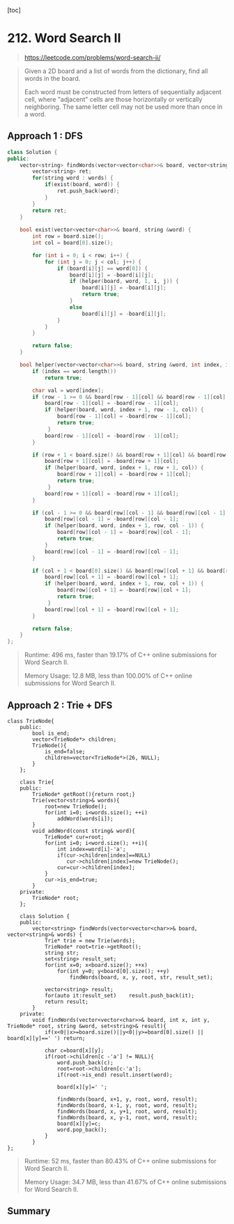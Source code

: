 [toc]

# 212. Word Search II

> https://leetcode.com/problems/word-search-ii/

> Given a 2D board and a list of words from the dictionary, find all words in the board.
>
> Each word must be constructed from letters of sequentially adjacent cell, where "adjacent" cells are those horizontally or vertically neighboring. The same letter cell may not be used more than once in a word.

## Approach 1 : DFS

```c++
class Solution {
public:
    vector<string> findWords(vector<vector<char>>& board, vector<string>& words) {
        vector<string> ret;
        for(string word : words) {
            if(exist(board, word)) {
                ret.push_back(word);
            }
        }      
        return ret;
    }
    
    bool exist(vector<vector<char>>& board, string &word) {
		int row = board.size();
		int col = board[0].size();

		for (int i = 0; i < row; i++) {
			for (int j = 0; j < col; j++) {
				if (board[i][j] == word[0]) {
					board[i][j] = -board[i][j];
					if (helper(board, word, 1, i, j)) {
                        board[i][j] = -board[i][j];
                        return true;
                    }
					else 
                        board[i][j] = -board[i][j];
				}
			}
		}

		return false;
	}

	bool helper(vector<vector<char>>& board, string &word, int index, int row, int col) {
		if (index == word.length())
			return true;

		char val = word[index];
		if (row - 1 >= 0 && board[row - 1][col] && board[row - 1][col] == val) {
			board[row - 1][col] = -board[row - 1][col];
			if (helper(board, word, index + 1, row - 1, col)) { 
                board[row - 1][col] = -board[row - 1][col];
                return true;
             }
			board[row - 1][col] = -board[row - 1][col];
		}

		if (row + 1 < board.size() && board[row + 1][col] && board[row + 1][col] == val) {
			board[row + 1][col] = -board[row + 1][col];
			if (helper(board, word, index + 1, row + 1, col)) { 
                board[row + 1][col] = -board[row + 1][col];
                return true;
             }
			board[row + 1][col] = -board[row + 1][col];
		}

		if (col - 1 >= 0 && board[row][col - 1] && board[row][col - 1] == val) {
			board[row][col - 1] = -board[row][col - 1];
			if (helper(board, word, index + 1, row, col - 1)) { 
                board[row][col - 1] = -board[row][col - 1];
                return true;
            }
			board[row][col - 1] = -board[row][col - 1];
		}

		if (col + 1 < board[0].size() && board[row][col + 1] && board[row][col + 1] == val) {
			board[row][col + 1] = -board[row][col + 1];
			if (helper(board, word, index + 1, row, col + 1)) { 
                board[row][col + 1] = -board[row][col + 1];
                return true;
             }
			board[row][col + 1] = -board[row][col + 1];
		}

		return false;
	}
};
```
>Runtime: 496 ms, faster than 19.17% of C++ online submissions for Word Search II.
>
>Memory Usage: 12.8 MB, less than 100.00% of C++ online submissions for Word Search II.

## Approach 2 :  Trie + DFS

```
class TrieNode{
    public:
        bool is_end;
        vector<TrieNode*> children;
        TrieNode(){
            is_end=false;
            children=vector<TrieNode*>(26, NULL);
        }   
    };

    class Trie{
    public:
        TrieNode* getRoot(){return root;}
        Trie(vector<string>& words){
            root=new TrieNode();
            for(int i=0; i<words.size(); ++i)
                addWord(words[i]);
        }
        void addWord(const string& word){
            TrieNode* cur=root;
            for(int i=0; i<word.size(); ++i){
                int index=word[i]-'a';
                if(cur->children[index]==NULL)   
                   cur->children[index]=new TrieNode();
                cur=cur->children[index];    
            }
            cur->is_end=true;
        }
    private:
        TrieNode* root;
    };

    class Solution {
    public:
        vector<string> findWords(vector<vector<char>>& board, vector<string>& words) {
            Trie* trie = new Trie(words);
            TrieNode* root=trie->getRoot();
            string str;
            set<string> result_set;
            for(int x=0; x<board.size(); ++x)
                for(int y=0; y<board[0].size(); ++y)
                    findWords(board, x, y, root, str, result_set);

            vector<string> result;
            for(auto it:result_set)    result.push_back(it);
            return result;        
        }
    private:
        void findWords(vector<vector<char>>& board, int x, int y, TrieNode* root, string &word, set<string>& result){
            if(x<0||x>=board.size()||y<0||y>=board[0].size() || board[x][y]==' ') return;
            
            char c=board[x][y];
            if(root->children[c -'a'] != NULL){
                word.push_back(c);
                root=root->children[c-'a']; 
                if(root->is_end) result.insert(word);
              
                board[x][y]=' ';

                findWords(board, x+1, y, root, word, result);
                findWords(board, x-1, y, root, word, result);
                findWords(board, x, y+1, root, word, result);
                findWords(board, x, y-1, root, word, result);
                board[x][y]=c;   
                word.pop_back();
            }
        }
};
```

> Runtime: 52 ms, faster than 80.43% of C++ online submissions for Word Search II.
>
> Memory Usage: 34.7 MB, less than 41.67% of C++ online submissions for Word Search II.

## Summary

